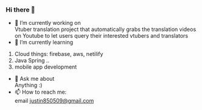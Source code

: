 ### Hi there 👋


<!-- **JustinBear99/JustinBear99** is a ✨ _special_ ✨ repository because its `README.md` (this file) appears on your GitHub profile.

Here are some ideas to get you started: -->

- 🔭 I’m currently working on  
Vtuber translation project that automatically grabs the translation videos on Youtube to let users query their interested vtubers and translators
- 🌱 I’m currently learning 
1. Cloud things: firebase, aws, netilify
2. Java Spring ..
3. mobile app development
- 💬 Ask me about  
Anything :)
- 📫 How to reach me:  
email justin850509@gmail.com
<!-- - ⚡ Fun fact: ... -->
